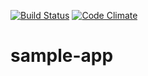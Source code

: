 [![Build Status](https://magnum.travis-ci.com/excellaco/fda-skeleton-app.svg?token=ztW2D3QGwNvKdJWTdpNu)](https://magnum.travis-ci.com/excellaco/fda-skeleton-app)
[![Code Climate](https://codeclimate.com/repos/5582a4ef695680215a031469/badges/876970494b7eba49266f/gpa.svg)](https://codeclimate.com/repos/5582a4ef695680215a031469/feed)

# sample-app
